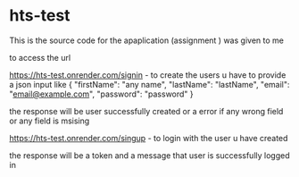 # hts-test
This is the source code for the apaplication (assignment ) was given to me 

to access the url

https://hts-test.onrender.com/signin - to create the users u have to provide a json input like
{
  "firstName": "any name",
  "lastName": "lastName",
  "email": "email@example.com",
  "password": "password"
}

the response will be user successfully created or a error if any wrong field or any field is msising

https://hts-test.onrender.com/singup - to login with the user u have created 

the response will be a token and a message that user is successfully logged in



